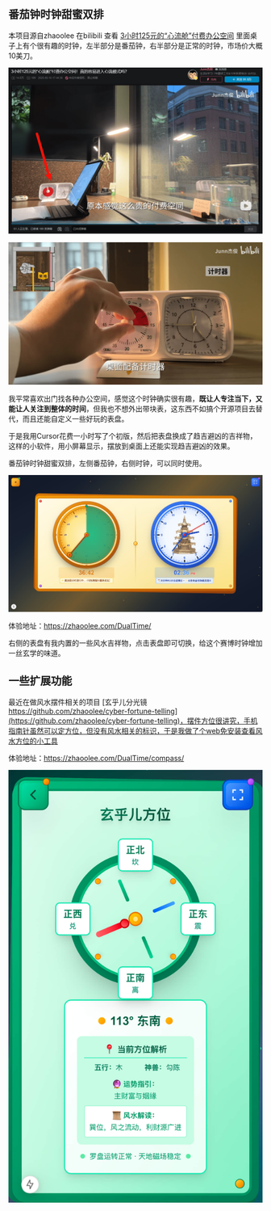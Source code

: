 ## 番茄钟时钟甜蜜双排


本项目源自zhaoolee 在bilibili 查看 [3小时125元的“心流舱”付费办公空间](https://www.bilibili.com/video/BV1GCEtzYETz) 里面桌子上有个很有趣的时钟，左半部分是番茄钟，右半部分是正常的时钟，市场价大概10美刀。


![](./README/PixPin_2025-05-24_23-47-36.png)

![](./README/PixPin_2025-05-24_23-49-38.png)


我平常喜欢出门找各种办公空间，感觉这个时钟确实很有趣，**既让人专注当下，又能让人关注到整体的时间**，但我也不想外出带块表，这东西不如搞个开源项目去替代，而且还能自定义一些好玩的表盘。

于是我用Cursor花费一小时写了个初版，然后把表盘换成了趋吉避凶的吉祥物，这样的小软件，用小屏幕显示，摆放到桌面上还能实现趋吉避凶的效果。

番茄钟时钟甜蜜双排，左侧番茄钟，右侧时钟，可以同时使用。

![](./README/new_pannel.jpg)

体验地址：https://zhaoolee.com/DualTime/

右侧的表盘有我内置的一些风水吉祥物，点击表盘即可切换，给这个赛博时钟增加一丝玄学的味道。


## 一些扩展功能

最近在做风水摆件相关的项目 [玄乎儿分光镜 https://github.com/zhaoolee/cyber-fortune-telling](https://github.com/zhaoolee/cyber-fortune-telling)，摆件方位很讲究，手机指南针虽然可以定方位，但没有风水相关的标识，于是我做了个web免安装查看风水方位的小工具

体验地址：https://zhaoolee.com/DualTime/compass/

![](./README/IMG_7909.jpg)


